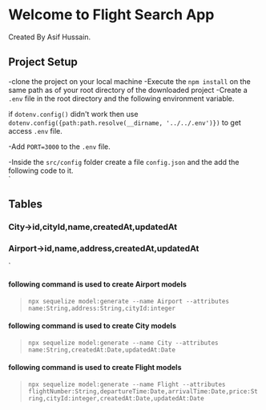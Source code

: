 # Welcome to Flight Search App 
Created By Asif Hussain.

## Project Setup
 -clone the project on your local machine
 -Execute the `npm install` on the same path as of your root directory of the
  downloaded project
 -Create a `.env` file in the root directory and the following environment variable.

  if `dotenv.config()` didn't work then use 
  `dotenv.config({path:path.resolve(__dirname, '../../.env')})` to get access `.env` file.
  
  -Add `PORT=3000` to the `.env` file.

-Inside the `src/config` folder create a file `config.json` and the add the following 
  code to it.                       
 `
## Tables

### City->id,cityId,name,createdAt,updatedAt
### Airport->id,name,address,createdAt,updatedAt
 `
 #### following command is used to create Airport models
>`npx sequelize model:generate --name Airport --attributes name:String,address:String,cityId:integer`
#### following command is used to create City models
>`npx sequelize model:generate --name City --attributes name:String,createdAt:Date,updatedAt:Date`
#### following command is used to create Flight models
>`npx sequelize model:generate --name Flight --attributes flightNumber:String,departureTime:Date,arrivalTime:Date,price:String,cityId:integer,createdAt:Date,updatedAt:Date`


